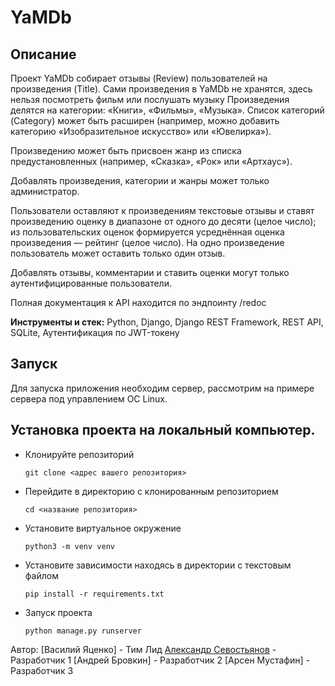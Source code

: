 # YaMDb

## Описание
Проект YaMDb собирает отзывы (Review) пользователей на произведения (Title).
Сами произведения в YaMDb не хранятся, здесь нельзя посмотреть фильм или послушать музыку
Произведения делятся на категории: «Книги», «Фильмы», «Музыка».
Список категорий (Category) может быть расширен (например, можно добавить категорию «Изобразительное искусство» или «Ювелирка»).

Произведению может быть присвоен жанр из списка предустановленных (например, «Сказка», «Рок» или «Артхаус»).

Добавлять произведения, категории и жанры может только администратор.

Пользователи оставляют к произведениям текстовые отзывы и ставят произведению оценку в диапазоне от одного до десяти (целое число); из пользовательских оценок формируется усреднённая оценка произведения — рейтинг (целое число). На одно произведение пользователь может оставить только один отзыв.

Добавлять отзывы, комментарии и ставить оценки могут только аутентифицированные пользователи.

Полная документация к API находится по эндпоинту /redoc

**Инструменты и стек:** Python, Django, Django REST Framework, REST API, SQLite, Аутентификация по JWT-токену

## Запуск
Для запуска приложения необходим сервер, рассмотрим на примере сервера под управлением ОС Linux.

## Установка проекта на локальный компьютер.

 - Клонируйте репозиторий
   ```
   git clone <адрес вашего репозитория>
   ```
 - Перейдите в директорию с клонированным репозиторием
   ```
   cd <название репозитория>
   ```
 - Установите виртуальное окружение
   ```
   python3 -m venv venv
   ```
 - Установите зависимости находясь в директории с текстовым файлом
   ```
   pip install -r requirements.txt
   ```
 - Запуск проекта
   ```
   python manage.py runserver
   ```

Автор:
[Василий Яценко] - Тим Лид
[Александр Севостьянов](https://github.com/SevostyanovAlex/) - Разработчик 1
[Андрей Бровкин] - Разработчик 2
[Арсен Мустафин] - Разработчик 3
